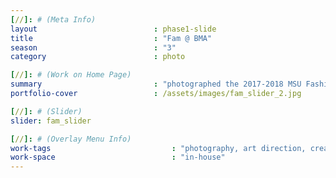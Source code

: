 ```yaml
---
[//]: # (Meta Info)
layout                          : phase1-slide
title 					        : "Fam @ BMA"
season				            : "3"
category						: photo

[//]: # (Work on Home Page)
summary                         : "photographed the 2017-2018 MSU Fashion at Morgan Executive Board"
portfolio-cover					: /assets/images/fam_slider_2.jpg

[//]: # (Slider)
slider: fam_slider

[//]: # (Overlay Menu Info)
work-tags 							: "photography, art direction, creative direction, producing"
work-space 							: "in-house"
---
```

